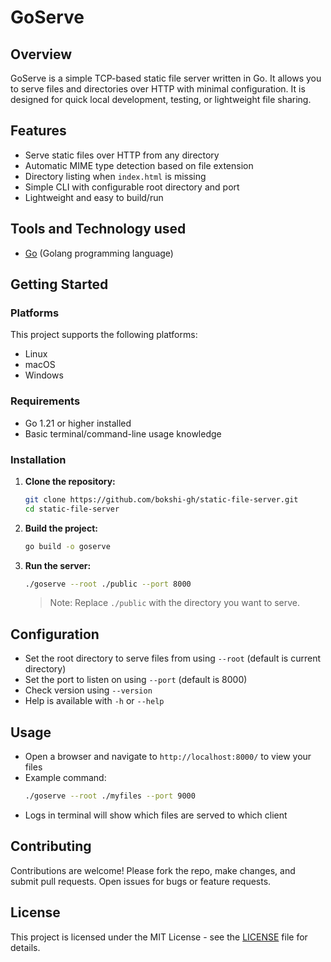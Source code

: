 # GoServe

## Overview

GoServe is a simple TCP-based static file server written in Go. It allows you to serve files and directories over HTTP with minimal configuration. It is designed for quick local development, testing, or lightweight file sharing.

## Features

- Serve static files over HTTP from any directory
- Automatic MIME type detection based on file extension
- Directory listing when `index.html` is missing
- Simple CLI with configurable root directory and port
- Lightweight and easy to build/run

## Tools and Technology used

- [Go](https://golang.org/) (Golang programming language)

## Getting Started

### Platforms

This project supports the following platforms:

- Linux
- macOS
- Windows

### Requirements

- Go 1.21 or higher installed
- Basic terminal/command-line usage knowledge

### Installation

1. **Clone the repository:**
    ```sh
    git clone https://github.com/bokshi-gh/static-file-server.git
    cd static-file-server
    ```

2. **Build the project:**
    ```sh
    go build -o goserve
    ```

3. **Run the server:**
    ```sh
    ./goserve --root ./public --port 8000
    ```
    > Note: Replace `./public` with the directory you want to serve.

## Configuration

- Set the root directory to serve files from using `--root` (default is current directory)
- Set the port to listen on using `--port` (default is 8000)
- Check version using `--version`
- Help is available with `-h` or `--help`

## Usage

- Open a browser and navigate to `http://localhost:8000/` to view your files
- Example command:
    ```sh
    ./goserve --root ./myfiles --port 9000
    ```
- Logs in terminal will show which files are served to which client

## Contributing

Contributions are welcome! Please fork the repo, make changes, and submit pull requests. Open issues for bugs or feature requests.

## License

This project is licensed under the MIT License - see the [LICENSE](LICENSE) file for details.


